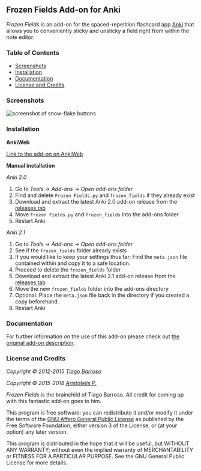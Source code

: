 ## Frozen Fields Add-on for Anki

*Frozen Fields* is an add-on for the spaced-repetition flashcard app [Anki](https://apps.ankiweb.net/) that allows you to conveniently sticky and unsticky a field right from within the note editor.


### Table of Contents

<!-- MarkdownTOC -->

- [Screenshots](#screenshots)
- [Installation](#installation)
- [Documentation](#documentation)
- [License and Credits](#license-and-credits)

<!-- /MarkdownTOC -->

### Screenshots

![screenshot of snow-flake buttons](https://raw.githubusercontent.com/glutanimate/frozen-fields/blob/master/screenshots/screenshot.png)

### Installation

**AnkiWeb**

[Link to the add-on on AnkiWeb](https://ankiweb.net/shared/info/not_available_yet)

**Manual installation**

*Anki 2.0*

1. Go to *Tools* -> *Add-ons* -> *Open add-ons folder*
2. Find and delete `Frozen Fields.py` and `frozen_fields` if they already exist
3. Download and extract the latest Anki 2.0 add-on release from the [releases tab](https://github.com/Glutanimate/frozen-fields/releases)
4. Move `Frozen Fields.py` and `frozen_fields` into the add-ons folder
5. Restart Anki

*Anki 2.1*

1. Go to *Tools* -> *Add-ons* -> *Open add-ons folder*
2. See if the `frozen_fields` folder already exists
3. If you would like to keep your settings thus far: Find the `meta.json` file contained within and copy it to a safe location.
4. Proceed to delete  the `frozen_fields` folder
3. Download and extract the latest Anki 2.1 add-on release from the [releases tab](https://github.com/Glutanimate/frozen-fields/releases)
4. Move the new `frozen_fields` folder into the add-ons directory
5. Optional: Place the `meta.json` file back in the directory if you created a copy beforehand.
5. Restart Anki

### Documentation

For further information on the use of this add-on please check out [the original add-on description](docs/description.md).

### License and Credits

*Copyright © 2012-2015 [Tiago Barroso](https://github.com/tmbb)*

*Copyright © 2015-2018 [Aristotelis P.](https://glutanimate.com/)*

*Frozen Fields* is the brainchild of Tiago Barroso. All credit for coming up with this fantastic add-on goes to him.

This program is free software: you can redistribute it and/or modify it under the terms of the [GNU Affero General Public License](https://www.gnu.org/licenses/agpl.html) as published by the Free Software Foundation, either version 3 of the License, or (at your option) any later version. 

This program is distributed in the hope that it will be useful, but WITHOUT ANY WARRANTY; without even the implied warranty of MERCHANTABILITY or FITNESS FOR A PARTICULAR PURPOSE. See the GNU General Public License for more details.